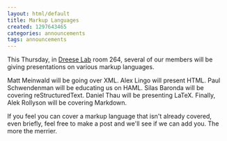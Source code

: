 ```yaml
---
layout: html/default
title: Markup Languages
created: 1297643465
categories: announcements
tags: announcements
---
```

This Thursday, in [Dreese Lab](http://www.osu.edu/map/building.php?building=279) room 264, several of our members will be giving presentations on various markup languages.

Matt Meinwald will be going over XML. Alex Lingo will present HTML. Paul Schwendenman will be educating us on HAML. Silas Baronda will be covering reStructuredText. Daniel Thau will be presenting LaTeX. Finally, Alek Rollyson will be covering Markdown.

If you feel you can cover a markup language that isn't already covered, even briefly, feel free to make a post and we'll see if we can add you. The more the merrier.
